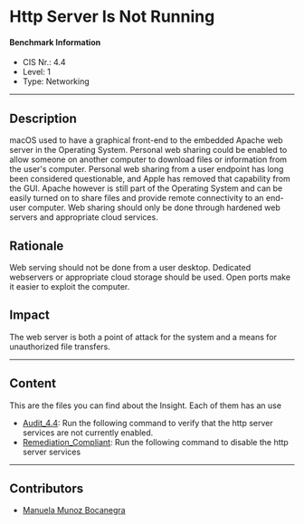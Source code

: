 # Http Server Is Not Running
#### Benchmark Information
- CIS Nr.: 4.4
- Level: 1
- Type: Networking
------------------------
## Description

macOS used to have a graphical front-end to the embedded Apache web server in the Operating System. Personal web sharing could be enabled to allow someone on another computer to download files or information from the user's computer. Personal web sharing from a user endpoint has long been considered questionable, and Apple has removed that capability from the GUI. Apache however is still part of the Operating System and can be easily turned on to share files and provide remote connectivity to an end-user computer. Web sharing should only be done through hardened web servers and appropriate cloud services.


## Rationale

Web serving should not be done from a user desktop. Dedicated webservers or appropriate cloud storage should be used. Open ports make it easier to exploit the computer.

## Impact

The web server is both a point of attack for the system and a means for unauthorized file transfers.

---
## Content
This are the files you can find about the Insight. Each of them has an use 
* [Audit_4.4](https://github.com/apfelwerk/JamfProtectInsights/blob/main/NetworkingType/CIS_4.4_Http%20Server%20Is%20Not%20Running/Audit_4.4.sh): Run the following command to verify that the http server services are not currently enabled. 
* [Remediation_Compliant](https://github.com/apfelwerk/JamfProtectInsights/blob/main/NetworkingType/CIS_4.4_Http%20Server%20Is%20Not%20Running/Remediation_Compliant.sh): Run the following command to disable the http server services
------------------------------------------------------------------------------------------------------------------------------------------------------------------------------------------------------------------------------------------------------------------------------------------------------------------------------
## Contributors
* [Manuela Munoz Bocanegra](https://github.com/manuelamunoz)


